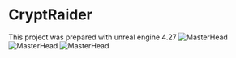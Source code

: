 # CryptRaider
 This project was prepared with unreal engine 4.27
 ![MasterHead](https://github.com/hakkikocar/CryptRaider/assets/56534242/cdf04d7a-45c7-4d53-8188-c2063fe92b33)
![MasterHead](https://github.com/hakkikocar/CryptRaider/assets/56534242/6ada7229-3a89-472b-930f-10faad1d09b7)
![MasterHead](https://github.com/hakkikocar/CryptRaider/assets/56534242/c493fd4f-974a-4899-bce4-ffdfde806423)
